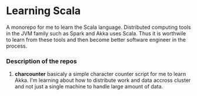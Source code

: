 # Learning Scala
A monorepo for me to learn the Scala language. Distributed computing tools in the JVM family such as Spark and Akka uses Scala. Thus it is worthwile to learn from these tools and then become better software engineer in the process.

### Description of the repos
1. **charcounter** basicaly a simple character counter script for me to learn Akka. I'm learning about how to distribute work and data accross cluster and not just a single machine to handle large amount of data.
